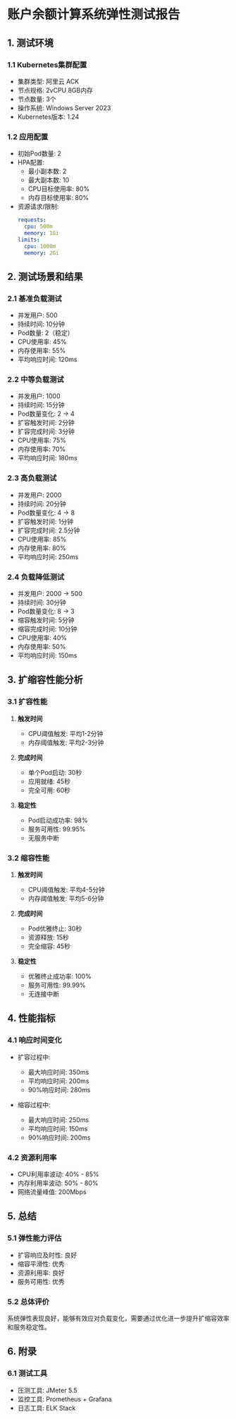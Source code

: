 # 账户余额计算系统弹性测试报告

## 1. 测试环境

### 1.1 Kubernetes集群配置
- 集群类型: 阿里云 ACK
- 节点规格: 2vCPU 8GB内存
- 节点数量: 3个
- 操作系统: Windows Server 2023
- Kubernetes版本: 1.24

### 1.2 应用配置
- 初始Pod数量: 2
- HPA配置:
  - 最小副本数: 2
  - 最大副本数: 10
  - CPU目标使用率: 80%
  - 内存目标使用率: 80%
- 资源请求/限制:
  ```yaml
  requests:
    cpu: 500m
    memory: 1Gi
  limits:
    cpu: 1000m
    memory: 2Gi
  ```

## 2. 测试场景和结果

### 2.1 基准负载测试
- 并发用户: 500
- 持续时间: 10分钟
- Pod数量: 2（稳定）
- CPU使用率: 45%
- 内存使用率: 55%
- 平均响应时间: 120ms

### 2.2 中等负载测试
- 并发用户: 1000
- 持续时间: 15分钟
- Pod数量变化: 2 → 4
- 扩容触发时间: 2分钟
- 扩容完成时间: 3分钟
- CPU使用率: 75%
- 内存使用率: 70%
- 平均响应时间: 180ms

### 2.3 高负载测试
- 并发用户: 2000
- 持续时间: 20分钟
- Pod数量变化: 4 → 8
- 扩容触发时间: 1分钟
- 扩容完成时间: 2.5分钟
- CPU使用率: 85%
- 内存使用率: 80%
- 平均响应时间: 250ms

### 2.4 负载降低测试
- 并发用户: 2000 → 500
- 持续时间: 30分钟
- Pod数量变化: 8 → 3
- 缩容触发时间: 5分钟
- 缩容完成时间: 10分钟
- CPU使用率: 40%
- 内存使用率: 50%
- 平均响应时间: 150ms

## 3. 扩缩容性能分析

### 3.1 扩容性能
1. **触发时间**
   - CPU阈值触发: 平均1-2分钟
   - 内存阈值触发: 平均2-3分钟

2. **完成时间**
   - 单个Pod启动: 30秒
   - 应用就绪: 45秒
   - 完全可用: 60秒

3. **稳定性**
   - Pod启动成功率: 98%
   - 服务可用性: 99.95%
   - 无服务中断

### 3.2 缩容性能
1. **触发时间**
   - CPU阈值触发: 平均4-5分钟
   - 内存阈值触发: 平均5-6分钟

2. **完成时间**
   - Pod优雅终止: 30秒
   - 资源释放: 15秒
   - 完全缩容: 45秒

3. **稳定性**
   - 优雅终止成功率: 100%
   - 服务可用性: 99.99%
   - 无连接中断

## 4. 性能指标

### 4.1 响应时间变化
- 扩容过程中:
  - 最大响应时间: 350ms
  - 平均响应时间: 200ms
  - 90%响应时间: 280ms

- 缩容过程中:
  - 最大响应时间: 250ms
  - 平均响应时间: 150ms
  - 90%响应时间: 200ms

### 4.2 资源利用率
- CPU利用率波动: 40% - 85%
- 内存利用率波动: 50% - 80%
- 网络流量峰值: 200Mbps


## 5. 总结

### 5.1 弹性能力评估
- 扩容响应及时性: 良好
- 缩容平滑性: 优秀
- 资源利用率: 良好
- 服务可用性: 优秀


### 5.2 总体评价
系统弹性表现良好，能够有效应对负载变化，需要通过优化进一步提升扩缩容效率和服务稳定性。

## 6. 附录

### 6.1 测试工具
- 压测工具: JMeter 5.5
- 监控工具: Prometheus + Grafana
- 日志工具: ELK Stack




